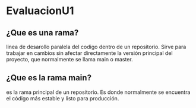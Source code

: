 # EvaluacionU1
## ¿Que es una rama?
linea de desarollo paralela del codigo dentro de un repositorio. Sirve para trabajar en cambios sin afectar directamente la versión principal del proyecto, que normalmente se llama main o master.
## ¿Que es la rama main?
es la rama principal de un repositorio. Es donde normalmente se encuentra el código más estable y listo para producción.


